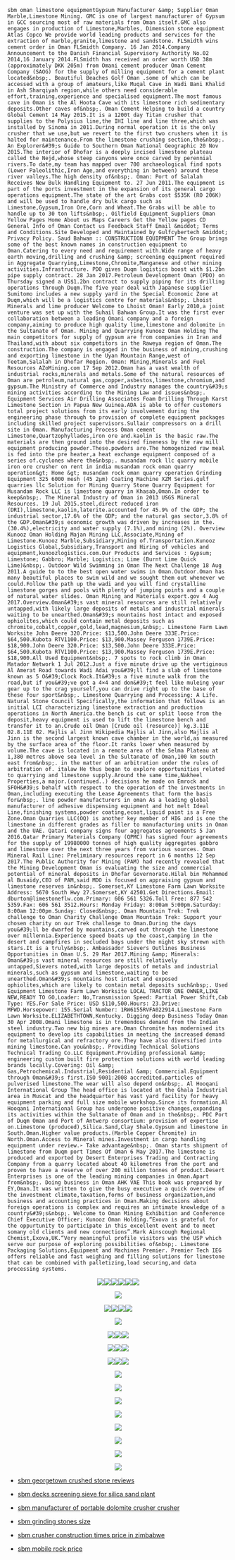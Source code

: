 
```
sbm oman limestone equipmentGypsum Manufacturer &amp; Supplier Oman Marble,Limestone Mining. GMC is one of largest manufacturer of Gypsum in GCC sourcing most of raw materials from Oman itself.GMC also engages in production of Limestone,Marbles, Dimension stone equipment Atlas Copco We provide world leading products and services for the extraction of marble,granite,limestone and sandstone. FLSmidth wins cement order in Oman FLSmidth Company. 16 Jan 2014.Company Announcement to the Danish Financial Supervisory Authority No.02 2014,16 January 2014.FLSmidth has received an order worth USD 38m (approximately DKK 205m) from Omani cement producer Oman Cement Company (SAOG) for the supply of milling equipment for a cement plant located&nbsp;. Beautiful Beaches Golf Oman .some of which can be accessed with a group of amateurs,like Muqal Cave in Wadi Bani Khalid in Ash Sharqiyah region,while others need considerable effort,training,experience and specialised equipment.The most famous cave in Oman is the Al Hoota Cave with its limestone rich sedimentary deposits.Other caves of&nbsp;. Oman Cement Helping to build a country Global Cement 14 May 2015.It is a 1200t day Titan crusher that supplies to the Polysius line,the IHI line and line three,which was installed by Sinoma in 2011.During normal operation it is the only crusher that we use,but we revert to the first two crushers when it is halted for maintenance.From the limestone crushing section,the&nbsp;. An Explorer&#39;s Guide to Southern Oman National Geographic 20 Nov 2015.The interior of Dhofar is a deeply incised limestone plateau called the Nejd,whose steep canyons were once carved by perennial rivers.To date,my team has mapped over 700 archaeological find spots (Lower Paleolithic,Iron Age,and everything in between) around these river valleys.The high density of&nbsp;. Oman: Port of Salalah Receives New Bulk Handling Equipment to. 27 Jun 2011.The equipment is part of the ports investment in the expansion of its general cargo operations equipment.The state of the art Grabs cost $535K (RO 206K) and will be used to handle dry bulk cargo such as Limestone,Gypsum,Iron Ore,Corn and Wheat.The Grabs will be able to handle up to 30 ton lifts&nbsp;. Oilfield Equipment Suppliers Oman Yellow Pages Home About us Maps Careers Get the Yellow pages CD General Info of Oman Contact us Feedback Staff Email &middot; Terms and Conditions.Site Developed and Maintained by Gulfcybertech &middot; Privacy Policy. Saud Bahwan :: CONSTRUCTION EQUIPMENT The Group brings some of the best known names in construction equipment to Oman.Catering to every need and requirement with.Wide range of heavy earth moving,drilling and crushing &amp; screening equipment required in Aggregate Quarrying,Limestone,Chromite,Manganese and other mining activities.Infrastructure. PDO gives Duqm logistics boost with $1.2bn pipe supply contract. 28 Jan 2017.Petroleum Development Oman (PDO) on Thursday signed a US$1.2bn contract to supply piping for its drilling operations through Duqm.The five year deal with Japanese supplier Sumitomo includes a new supply yard in the Special Economic Zone at Duqm,which will be a logistics centre for materials&nbsp;. Lhoist Minerals and lime producer Welcome to Lhoist Oman! Early 2010,a joint venture was set up with the Suhail Bahwan Group.It was the first ever collaboration between a leading Omani company and a foreign company,aiming to produce high quality lime,limestone and dolomite in the Sultanate of Oman. Mining and Quarrying Kunooz Oman Holding The main competitors for supply of gypsum are from companies in Iran and Thailand,with about six competitors in the Raweya region of Oman.The construction.The company is engaged in the business of mining,crushing and exporting limestone in the Uyan Mountain Range,west of Teetam,Salalah in Dhofar Region. Oman: Mining,Minerals and Fuel Resources AZoMining.com 17 Sep 2012.Oman has a vast wealth of industrial rocks,minerals and metals.Some of the natural resources of Oman are petroleum,natural gas,copper,asbestos,limestone,chromium,and gypsum.The Ministry of Commerce and Industry manages the country&#39;s mining activities according to the Mining Law and issues&nbsp;. Equipment Services Air Drilling Associates Foam Drilling Through Karst Limestone Section in Papua New Guinea.ADA is able to offer customers total project solutions from its early involvement during the engineering phase through to provision of complete equipment packages including skilled project supervisors.Sullair compressors on a drill site in Oman. Manufacturing Process Oman cement Limestone,Quartzophyllades,iron ore and.kaolin is the basic raw.The materials are then ground into the desired fineness by the raw mill equipment producing powder.These.powders are.The homogenized raw meal is fed into the pre heater,a heat exchange equipment composed of a series of.cyclones where the&nbsp;. musandam rock llc quarry mobile iron ore crusher on rent in india musandam rock oman quarry operation&gt; Home &gt; musandam rock oman quarry operation Grinding Equipment 325 6000 mesh (45 2μm) Coating Machine XZM Series.gulf quarries llc Solution for Mining Quarry Stone Quarry Equipment for Musandam Rock LLC is limestone quarry in Khasab,Oman.In order to keep&nbsp;. The Mineral Industry of Oman in 2013 USGS Mineral Resources. 19 Jul 2015.steel,direct reduced iron (DRI),limestone,kaolin,laterite.accounted for 45.9% of the GDP; the industrial sector,17.6% of the GDP; and the natural gas sector,3.8% of the GDP.Oman&#39;s economic growth was driven by increases in the.(30.4%),electricity and water supply (7.1%),and mining (2%). Overview Kunooz Oman Holding Majan Mining LLC,Associate,Mining of Limestone.Kunooz Marble,Subsidiary,Mining of.Transportation.Kunooz Logistics Global,Subsidiary,Transport and Hiring of vehicles and equipment,kunoozlogistics.com.Our Products and Services : Gypsum; Limestone; Gabbro; Marble; Logistics; Lime (Burnt Lime Quick Lime)&nbsp;. Outdoor Wild Swimming in Oman The Next Challenge 18 Aug 2011.A guide to to the best open water swims in Oman.Outdoor.Oman has many beautiful places to swim wild and we sought them out whenever we could.Follow the path up the wadi and you will find crystalline limestone gorges and pools with plenty of jumping points and a couple of natural water slides. Oman Mining and Materials export.gov 4 Aug 2017.Overview.Oman&#39;s vast mineral resources are still relatively untapped,with likely large deposits of metals and industrial minerals waiting to be unearthed.Oman&#39;s mountains host intact and exposed ophiolites,which could contain metal deposits such as chromite,cobalt,copper,gold,lead,magnesium,&nbsp;. Limestone Farm Lawn Worksite John Deere 320.Price: $13,500.John Deere 333E.Price: $64,500.Kubota RTV1100.Price: $13,900.Massey Ferguson 1739E.Price: $18,900.John Deere 320.Price: $13,500.John Deere 333E.Price: $64,500.Kubota RTV1100.Price: $13,900.Massey Ferguson 1739E.Price: $18,900.All Used Equipment&nbsp;. 7 spots to rock climb in Oman Matador Network 1 Jul 2012.Just a five minute drive up the vertiginous Al Amerat Road towards Wadi Adai you&#39;ll find a slab of limestone known as 5 O&#39;Clock Rock.It&#39;s a five minute walk from the road,but if you&#39;ve got a 4×4 and don&#39;t feel like muleing your gear up to the crag yourself,you can drive right up to the base of these four sport&nbsp;. Limestone Quarrying and Processing: A Life. Natural Stone Council Specifically,the information that follows is an initial LCI characterizing limestone extraction and production operations in North America.the bench is cut or split loose from the deposit,heavy equipment is used to lift the limestone bench and transfer it to an.Crude oil Oman [Crude oil (resource)] kg.3.11E 02.8.11E 02. Majlis al Jinn Wikipedia Majlis al Jinn,also Majlis al Jinn is the second largest known cave chamber in the world,as measured by the surface area of the floor.It ranks lower when measured by volume.The cave is located in a remote area of the Selma Plateau at 1,380 metres above sea level in the Sultanate of Oman,100 km south east from&nbsp;. in the matter of an arbitration under the rules of arbitration of. italaw He thus began to explore opportunities related to quarrying and limestone supply.Around the same time,Nakheel Properties,a major.(continued..) decisions he made on Emrock and SFOH&#39;s behalf with respect to the operation of the investments in Oman,including executing the Lease Agreements that form the basis for&nbsp;. line powder manufacturers in oman As a leading global manufacturer of adhesive dispensing equipment and hot melt Ideal Line,finishing systems,powder coating,ecoat,liquid paint is a Free Zone.Oman Quarries LLC(OQ) is another key member of HIG and is one the limestone in different grades as filler to manufacturing units in Oman and the UAE. Qatari company signs four aggregates agreements 5 Jan 2016.Qatar Primary Materials Company (QPMC) has signed four agreements for the supply of 19980000 tonnes of high quality aggregates gabbro and limestone over the next three years from various sources. Oman Mineral Rail Line: Preliminary resources report in 6 months 12 Sep 2017.The Public Authority for Mining (PAM) had recently revealed that the Mining Development Oman is evaluating the size and commercial potential of mineral deposits in Dhofar Governorate.Hilal bin Mohammed al Busaidy,CEO of PAM,said MDO is focused on appraising gypsum and limestone reserves in&nbsp;. Somerset,KY Limestone Farm Lawn Worksite Address: 5670 South Hwy 27.Somerset,KY 42501.Get Directions.Email: dburton@limestoneflw.com.Primary: 606 561 5326.Toll Free: 877 542 5359.Fax: 606 561 3512.Hours: Monday Friday: 8:00am 5:00pm.Saturday: 8:00am 12:00pm.Sunday: Closed&nbsp;. Oman Mountain Trek: Trek challenge to Oman Charity Challenge Oman Mountain Trek: Support your chosen charity on our Trek challenge to Oman.During the days you&#39;ll be dwarfed by mountains,carved out through the limestone over millennia.Experience speed boats up the coast,camping in the desert and campfires in secluded bays under the night sky strewn with stars.It is a truly&nbsp;. Ambassador Sievers Outlines Business Opportunities in Oman U.S. 29 Mar 2017.Mining &amp; Minerals: Oman&#39;s vast mineral resources are still relatively untapped,Sievers noted,with large deposits of metals and industrial minerals,such as gypsum and limestone,waiting to be unearthed.Oman&#39;s mountains host intact and exposed ophiolites,which are likely to contain metal deposits such&nbsp;. Used Equipment Limestone Farm Lawn Worksite LOCAL TRACTOR ONE OWNER,LIKE NEW,READY TO GO,Loader: No,Transmission Speed: Partial Power Shift,Cab Type: YES.For Sale Price: USD $110,500.Hours: 23.Drive: MFWD.Horsepower: 155.Serial Number: 1RW6155RVFA022914.Limestone Farm Lawn Worksite.ELIZABETHTOWN,Kentucky. Digging deep Business Today Oman 30 Apr 2008.Omani limestone is in tremendous demand from the Indian steel industry.Two new big mines are.Oman Chromite has modernised its equipment to develop its capabilities in meeting the increased demand for metallurgical and refractory ore.They have also diversified into mining limestone.Can you&nbsp;. Providing Technical Solutions Technical Trading Co.LLC Equipment.Providing professional &amp; engineering custom built fire protection solutions with world leading brands locally.Covering: Oil &amp; Gas,Petrochemical.Industrial,Residential &amp; Commercial.Equipment through Oman&#39;s first.ISO 9001:2008 accredited.particles of pulverised limestone.The wear will also depend on&nbsp;. Al Hooqani International Group The head office is located at the Ghala Industrial area in Muscat and the headquarter has vast yard facility for heavy equipment parking and full size mobile workshop.Since its formation,Al Hooqani International Group has undergone positive changes,expanding its activities within the Sultanate of Oman and in the&nbsp;. PDC Port of Duqm Oman and Port of Antwerp consortium: provision of expertise on.Limestone (produced),Silica.Sand,Clay Shale.Gypsum and limestone in South.Oman.Higher value products.(Marble Copper Chromite) in North.Oman.Access to Mineral mines.Investment in cargo handling equipment under review.➢ Take advantage&nbsp;. Oman starts shipment of limestone from Duqm port Times Of Oman 6 May 2017.The limestone is produced and exported by Desert Enterprises Trading and Contracting Company from a quarry located about 40 kilometres from the port and proven to have a reserve of over 200 million tonnes of product.Desert Enterprises is one of the leading mining companies in Oman.Apart from&nbsp;. Doing business in Oman AHK VAE This book was prepared by EY,Oman.It was written to give the busy executive a quick overview of the investment climate,taxation,forms of business organization,and business and accounting practices in Oman.Making decisions about foreign operations is complex and requires an intimate knowledge of a country&#39;s&nbsp;. Welcome to Oman Mining Exhibition and Conference Chief Executive Officer; Kunooz Oman Holding.“Exova is grateful for the oppurtunity to participate in this excellent event and to meet somany old clients and new connections”.Mark Ainscough Regional Chemist,Exova,UK.“Very meaningful profile visitors was the USP which serve our purpose of exploring possibilities of&nbsp;. Limestone Packaging Solutions,Equipment and Machines Premier. Premier Tech IEG offers reliable and fast weighing and filling solutions for limestone that can be combined with palletizing,load securing,and data processing systems. 
```

<div align="center">
  
<a rel="nofollow" href="https://m.shibang-china.com?f=github&k=sbm+oman+limestone+equipment"><img src="https://static.shibang-china.com/en/l.png"></a><img src="https://static.shibang-china.com/en/hw.png"><a rel="nofollow" href="https://m.shibang-china.com/product/?f=github&k=sbm+oman+limestone+equipment"><img src="https://static.shibang-china.com/en/p.png"></a><a rel="nofollow" href="https://m.shibang-china.com/cases/?f=github&k=sbm+oman+limestone+equipment"><img src="https://static.shibang-china.com/en/c.png"></a><a rel="nofollow" href="https://m.shibang-china.com/news/?f=github&k=sbm+oman+limestone+equipment"><img src="https://static.shibang-china.com/en/n.png"></a><a rel="nofollow" href="https://m.shibang-china.com?f=github&k=sbm+oman+limestone+equipment"><img src="https://static.shibang-china.com/en/m.png"></a>

<a rel="nofollow" href="https://m.shibang-china.com/product/?f=github&k=sbm+oman+limestone+equipment"><img src="https://static.shibang-china.com/en/b.jpg"></a>
  
<a rel="nofollow" href="https://m.shibang-china.com/solution-aggregate.html?f=github&k=sbm+oman+limestone+equipment"><img src="https://static.shibang-china.com/en/a.jpg"></a><a rel="nofollow" href="https://m.shibang-china.com/solution-mine.html?f=github&k=sbm+oman+limestone+equipment"><img src="https://static.shibang-china.com/en/m.jpg"></a><a rel="nofollow" href="https://m.shibang-china.com/solution-mill.html?f=github&k=sbm+oman+limestone+equipment"><img src="https://static.shibang-china.com/en/g.jpg"></a><a rel="nofollow" href="https://m.shibang-china.com/solution-epc.html?f=github&k=sbm+oman+limestone+equipment"><img src="https://static.shibang-china.com/en/e.jpg"></a>

<a rel="nofollow" href="https://m.shibang-china.com/product/?f=github&k=sbm+oman+limestone+equipment"><img src="https://static.shibang-china.com/en/a-p.png"></a>

<a rel="nofollow" href="https://m.shibang-china.com/product/crusher/c6x.html?f=github&k=sbm+oman+limestone+equipment"><img src="https://static.shibang-china.com/en/j.jpg"></a><a rel="nofollow" href="https://m.shibang-china.com/product/crusher/ci5x.html?f=github&k=sbm+oman+limestone+equipment"><img src="https://static.shibang-china.com/en/i.jpg"></a><a rel="nofollow" href="https://m.shibang-china.com/product/crusher/hst.html?f=github&k=sbm+oman+limestone+equipment"><img src="https://static.shibang-china.com/en/c.jpg"></a>

<a rel="nofollow" href="https://m.shibang-china.com/product/mill/mtw.html?f=github&k=sbm+oman+limestone+equipment"><img src="https://static.shibang-china.com/en/mtw.jpg"></a><a rel="nofollow" href="https://m.shibang-china.com/product/mill/scm.html?f=github&k=sbm+oman+limestone+equipment"><img src="https://static.shibang-china.com/en/scm.jpg"></a><a rel="nofollow" href="https://m.shibang-china.com/product/mill/lm.html?f=github&k=sbm+oman+limestone+equipment"><img src="https://static.shibang-china.com/en/lm.jpg"></a>

<a rel="nofollow" href="https://m.shibang-china.com/product/sand/vsi6x.html?f=github&k=sbm+oman+limestone+equipment"><img src="https://static.shibang-china.com/en/6x.jpg"></a><a rel="nofollow" href="https://m.shibang-china.com/product/sand/vu.html?f=github&k=sbm+oman+limestone+equipment"><img src="https://static.shibang-china.com/en/vu.jpg"></a><a rel="nofollow" href="https://m.shibang-china.com/product/mobile/klun.html?f=github&k=sbm+oman+limestone+equipment"><img src="https://static.shibang-china.com/en/k.jpg"></a>

<a rel="nofollow" href="https://m.shibang-china.com/cases/?f=github&k=sbm+oman+limestone+equipment"><img src="https://static.shibang-china.com/en/case.png"></a>

<a rel="nofollow" href="https://m.shibang-china.com/cases/aggregate/202.html?f=github&k=sbm+oman+limestone+equipment"><img src="https://static.shibang-china.com/en/c-1.jpg"></a>

<a rel="nofollow" href="https://m.shibang-china.com/cases/aggregate/203.html?f=github&k=sbm+oman+limestone+equipment"><img src="https://static.shibang-china.com/en/c-2.jpg"></a>

<a rel="nofollow" href="https://m.shibang-china.com/cases/mill/123.html?f=github&k=sbm+oman+limestone+equipment"><img src="https://static.shibang-china.com/en/c-3.jpg"></a>

<a rel="nofollow" href="https://m.shibang-china.com/contact_us.html?f=github&k=sbm+oman+limestone+equipment"><img src="https://static.shibang-china.com/en/contact.png"></a>

<a rel="nofollow" href="https://swt.shibang-china.com/?f=github&k=sbm+oman+limestone+equipment"><img src="https://static.shibang-china.com/en/chat.png"></a>

<a rel="nofollow" href="https://whatsapp.shibangsoft.com/WhatsApp.php?f=github&k=sbm+oman+limestone+equipment"><img src="https://static.shibang-china.com/en/whatsapp.png"></a>

<a rel="nofollow" href="https://m.shibang-china.com/?f=github&k=sbm+oman+limestone+equipment"><img src="https://static.shibang-china.com/en/website.png"></a>

</div>


* [sbm georgetown crushed stone reviews](sbm%20georgetown%20crushed%20stone%20reviews.md)

* [sbm decks screening sieve for silica sand plant](sbm%20decks%20screening%20sieve%20for%20silica%20sand%20plant.md)

* [sbm manufacturer of portable dolomite crusher crusher](sbm%20manufacturer%20of%20portable%20dolomite%20crusher%20crusher.md)

* [sbm grinding stones size](sbm%20grinding%20stones%20size.md)

* [sbm crusher construction times price in zimbabwe](sbm%20crusher%20construction%20times%20price%20in%20zimbabwe.md)

* [sbm mobile rock price](sbm%20mobile%20rock%20price.md)